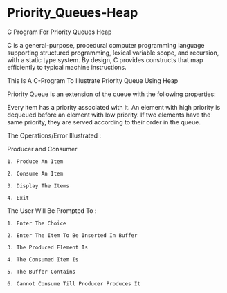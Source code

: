 # Priority_Queues-Heap
C Program For Priority Queues Heap

C is a general-purpose, procedural computer programming language supporting structured programming, lexical variable scope, and recursion, with a static type system. By design, C provides constructs that map efficiently to typical machine instructions.

This Is A C-Program To Illustrate Priority Queue Using Heap

Priority Queue is an extension of the queue with the following properties:  

Every item has a priority associated with it.
An element with high priority is dequeued before an element with low priority.
If two elements have the same priority, they are served according to their order in the queue.

The Operations/Error Illustrated :

Producer and Consumer

    1. Produce An Item

    2. Consume An Item

    3. Display The Items

    4. Exit

The User Will Be Prompted To :

    1. Enter The Choice

    2. Enter The Item To Be Inserted In Buffer
    
    3. The Produced Element Is
    
    4. The Consumed Item Is
    
    5. The Buffer Contains
    
    6. Cannot Consume Till Producer Produces It
